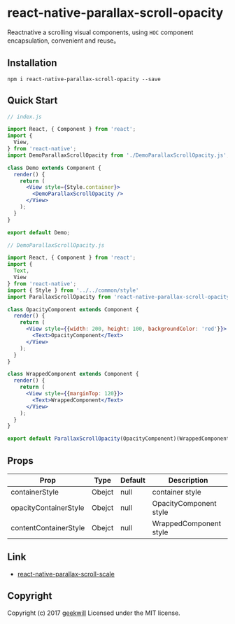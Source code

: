 # react-native-parallax-scroll-opacity

Reactnative a scrolling visual components, using ` HOC ` component encapsulation, convenient and reuse。

## Installation

```base
npm i react-native-parallax-scroll-opacity --save
```

## Quick Start

```jsx
// index.js

import React, { Component } from 'react';
import {
  View,
} from 'react-native';
import DemoParallaxScrollOpacity from './DemoParallaxScrollOpacity.js';

class Demo extends Component {
  render() {
    return (
      <View style={Style.container}>
        <DemoParallaxScrollOpacity />
      </View>
    );
  }
}

export default Demo;
```

```jsx
// DemoParallaxScrollOpacity.js

import React, { Component } from 'react';
import {
  Text,
  View
} from 'react-native';
import { Style } from '../../common/style'
import ParallaxScrollOpacity from 'react-native-parallax-scroll-opacity'

class OpacityComponent extends Component {
  render() {
    return (
      <View style={{width: 200, height: 100, backgroundColor: 'red'}}>
        <Text>OpacityComponent</Text>
      </View>
    );
  }
}

class WrappedComponent extends Component {
  render() {
    return (
      <View style={{marginTop: 120}}>
        <Text>WrappedComponent</Text>
      </View>
    );
  }
}

export default ParallaxScrollOpacity(OpacityComponent)(WrappedComponent);
```

## Props

Prop | Type | Default | Description
---- | --- | --- | ---
containerStyle | Obejct | null | container style
opacityContainerStyle | Obejct | null | OpacityComponent style
contentContainerStyle | Obejct | null | WrappedComponent style

## Link
* [react-native-parallax-scroll-scale](https://github.com/geekwill/react-native-parallax-scroll-scale)

## Copyright

Copyright (c) 2017 [geekwill](http://www.geekcode.me/) Licensed under the MIT license.
